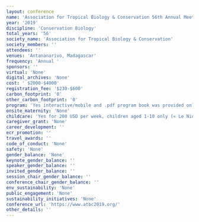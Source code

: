 ```yaml
---
layout: conference 
name: 'Association for Tropical Biology & Conservation 56th Annual Meeting'
year: '2019'
discipline: 'Conservation Biology'
total_years: '56'
society_name: 'Association for Tropical Biology & Conservation'
society_members: ''
attendees: ''
venues: 'Antananarivo, Madagascar'
frequency: 'Annual '
sponsors: ''
virtual: 'None'
digital_archives: 'None'
cost: ' $2000-$4000'
registration_fee: '$230-$600'
carbon_footprint: '0'
other_carbon_footprint: '0'
program: 'Yes interactive/mobile and .pdf program book was provided online.'
onsite_maternity: 'None'
childcare: 'Yes for 200 USD per week, children aged 1-10 only (« Le Nidou » is a Nursery daycare and school specialized in young children care all along the year. Our activity is enlarged by hobbies activities for older children during the holidays.  ATBC 2019 We will receive the children aged 1-10 during the conference, from 30 July to 3 August. From 7:30 am to 18:00 pm Activities:     Creative activities     Clown show     Introduction to circus     Playground     Indoor games     Recycl’Arts     Zumba kids     Culinary workshop     Cooperative and sports games     Visit of the « Lemurs Parc » (optional) Fees: 750.000 MGA or 200 USD the week per child, are included: Daily care Animation activities Snacks and lunch All payment will be charged cash in local currency or USD on the spot the 1st day of the conference.)'
caregiver_grant: 'None'
career_development: ''
ecr_promotion: ''
travel_awards: ''
code_of_conduct: 'None'
safety: 'None'
gender_balance: 'None'
keynote_gender_balance: ''
speaker_gender_balance: ''
invited_gender_balance: ''
session_chair_gender_balance: ''
conference_chair_gender_balance: ''
env_sustainability: 'None'
public_engagement: 'None'
sustainability_initiatives: 'None'
conference_url: 'https://www.atbc2019.org/'
other_details: ''
---
```

